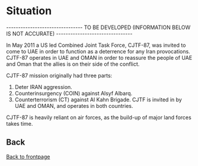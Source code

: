 # Situation 
 
-------------------------------- TO BE DEVELOPED (INFORMATION BELOW IS NOT ACCURATE) --------------------------------

In May 2011 a US led Combined Joint Task Force, CJTF-87, was invited to come to UAE in order to function as a deterrence for any Iran provocations. 
CJTF-87 operates in UAE and OMAN in order to reassure the people of UAE and Oman that the allies is on their side of the conflict.

CJTF-87 mission originally had three parts:
1. Deter IRAN aggression.
2. Counterinsurgency (COIN) against Alsyf Albarq.
3. Counterterrorism (CT) against Al Kahn Brigade.
CJTF is invited in by UAE and OMAN, and operates in both countries.

CJTF-87 is heavily reliant on air forces, as the build-up of major land forces takes time.












## Back
[Back to frontpage](https://132nd-vwing.github.io/OPAR-Brief/)
